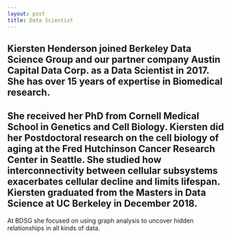 ```yaml
---
layout: post
title: Data Scientist 
---
```


Kiersten Henderson joined Berkeley Data Science Group and
our partner company Austin Capital Data Corp. as a Data Scientist in
2017. She has over 15 years of expertise in Biomedical research.
---
She received her PhD from Cornell Medical School in Genetics and Cell
Biology. Kiersten did her Postdoctoral research on the cell biology of
aging at the Fred Hutchinson Cancer Research Center in Seattle. She
studied how interconnectivity between cellular subsystems exacerbates
cellular decline and limits lifespan. Kiersten graduated from the
Masters in Data Science at UC Berkeley in December 2018. 
---
At BDSG she focused on using graph analysis to uncover hidden relationships in
all kinds of data.